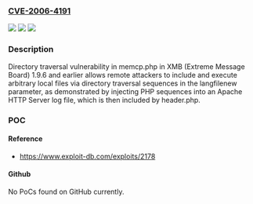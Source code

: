 ### [CVE-2006-4191](https://cve.mitre.org/cgi-bin/cvename.cgi?name=CVE-2006-4191)
![](https://img.shields.io/static/v1?label=Product&message=n%2Fa&color=blue)
![](https://img.shields.io/static/v1?label=Version&message=n%2Fa&color=blue)
![](https://img.shields.io/static/v1?label=Vulnerability&message=n%2Fa&color=brighgreen)

### Description

Directory traversal vulnerability in memcp.php in XMB (Extreme Message Board) 1.9.6 and earlier allows remote attackers to include and execute arbitrary local files via directory traversal sequences in the langfilenew parameter, as demonstrated by injecting PHP sequences into an Apache HTTP Server log file, which is then included by header.php.

### POC

#### Reference
- https://www.exploit-db.com/exploits/2178

#### Github
No PoCs found on GitHub currently.

